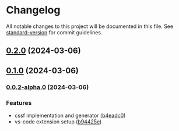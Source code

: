 # Changelog

All notable changes to this project will be documented in this file. See [standard-version](https://github.com/conventional-changelog/standard-version) for commit guidelines.

## [0.2.0](https://github.com/medyll/cssfabric/compare/v0.1.0...v0.2.0) (2024-03-06)

## [0.1.0](https://github.com/medyll/cssfabric/compare/v0.0.2-alpha.0...v0.1.0) (2024-03-06)

### [0.0.2-alpha.0](https://github.com/medyll/cssfabric/compare/v0.4.2...v0.0.2-alpha.0) (2024-03-06)


### Features

* cssf implementation and generator ([b4eadc0](https://github.com/medyll/cssfabric/commit/b4eadc05a9f0f77eefc3b806ec9395f513dd4178))
* vs-code extension setup ([b94425e](https://github.com/medyll/cssfabric/commit/b94425e91434093353ecc586e0db0ada279ade4f))
